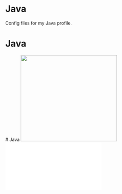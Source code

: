 # Java
Config files for my Java profile.
<h1>Java</h1>
# Java

<img src="https://user-images.githubusercontent.com/92700067/147516782-e6874216-6366-4f01-a348-6907fbddef66.jpg"  width="300" height="270">
<embed src="Audios\OLWIK Presents O-Zone Vol 5.mp3">
